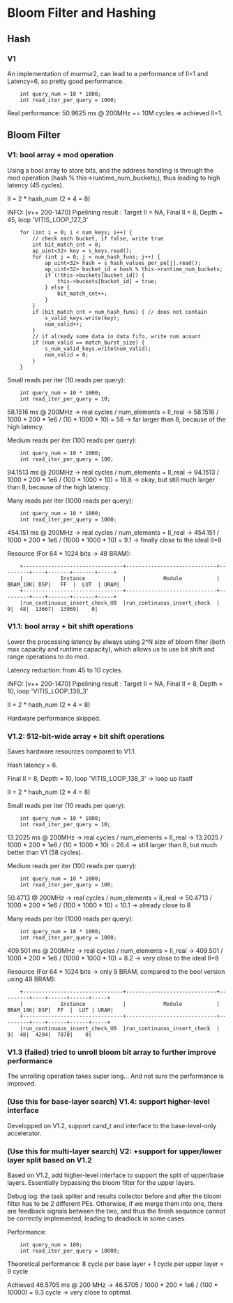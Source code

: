 # Bloom Filter and Hashing

## Hash 

### V1

An implementation of murmur2, can lead to a performance of II=1 and Latency=6, so pretty good performance. 

```
    int query_num = 10 * 1000;
	int read_iter_per_query = 1000;
```

Real performance: 50.9625 ms @ 200MHz ~= 10M cycles => achieved II=1.

## Bloom Filter

### V1: bool array + mod operation

Using a bool array to store bits, and the address handling is through the mod operation (hash % this->runtime_num_buckets;), thus leading to high latency (45 cycles). 

II = 2 * hash_num (2 * 4 = 8)

INFO: [v++ 200-1470] Pipelining result : Target II = NA, Final II = 8, Depth = 45, loop 'VITIS_LOOP_127_3'

```
	for (int i = 0; i < num_keys; i++) {
		// check each bucket, if false, write true
		int bit_match_cnt = 0;
		ap_uint<32> key = s_keys.read();
		for (int j = 0; j < num_hash_funs; j++) {
			ap_uint<32> hash = s_hash_values_per_pe[j].read();
			ap_uint<32> bucket_id = hash % this->runtime_num_buckets;
			if (!this->buckets[bucket_id]) {
				this->buckets[bucket_id] = true;
			} else {
				bit_match_cnt++;
			}
		}
		if (bit_match_cnt < num_hash_funs) { // does not contain
			s_valid_keys.write(key);
			num_valid++;
		}
		// if already some data in data fifo, write num acount
		if (num_valid == match_burst_size) {
			s_num_valid_keys.write(num_valid);
			num_valid = 0;
		}
	}
```

Small reads per iter (10 reads per query): 

```
    int query_num = 10 * 1000;
	int read_iter_per_query = 10;
```

58.1516 ms @ 200MHz -> real cycles / num_elements = II_real -> 58.1516 / 1000 * 200 * 1e6 / (10 * 1000 * 10) = 58 -> far larger than 8, because of the high latency.


Medium reads per iter (100 reads per query): 

```
    int query_num = 10 * 1000;
	int read_iter_per_query = 100;
```

94.1513 ms @ 200MHz -> real cycles / num_elements = II_real -> 94.1513 / 1000 * 200 * 1e6 / (100 * 1000 * 10) = 18.8 -> okay, but still much larger than 8, because of the high latency.


Many reads per iter (1000 reads per query): 

```
    int query_num = 10 * 1000;
	int read_iter_per_query = 1000;
```

454.151 ms @ 200MHz -> real cycles / num_elements = II_real -> 454.151 / 1000 * 200 * 1e6 / (1000 * 1000 * 10) = 9.1 -> finally close to the ideal II=8


Resource (For 64 * 1024 bits -> 48 BRAM):
```
    +--------------------------------+-----------------------------+---------+----+-------+-------+-----+
    |            Instance            |            Module           | BRAM_18K| DSP|   FF  |  LUT  | URAM|
    +--------------------------------+-----------------------------+---------+----+-------+-------+-----+
    |run_continuous_insert_check_U0  |run_continuous_insert_check  |        9|  48|  13667|  13969|    0|
```

### V1.1: bool array + bit shift operations

Lower the processing latency by always using 2^N size of bloom filter (both max capacity and runtime capacity), which allows us to use bit shift and range operations to do mod. 

Latency reduction: from 45 to 10 cycles.

INFO: [v++ 200-1470] Pipelining result : Target II = NA, Final II = 8, Depth = 10, loop 'VITIS_LOOP_138_3'

II = 2 * hash_num (2 * 4 = 8)

Hardware performance skipped.


### V1.2: 512-bit-wide array + bit shift operations

Saves hardware resources compared to V1.1.

Hash latency = 6.

Final II = 8, Depth = 10, loop 'VITIS_LOOP_138_3' -> loop up itself

II = 2 * hash_num (2 * 4 = 8)

Small reads per iter (10 reads per query): 

```
    int query_num = 10 * 1000;
	int read_iter_per_query = 10;
```

13.2025 ms @ 200MHz -> real cycles / num_elements = II_real -> 13.2025 / 1000 * 200 * 1e6 / (10 * 1000 * 10) = 26.4 -> still larger than 8, but much better than V1 (58 cycles).

Medium reads per iter (100 reads per query): 

```
    int query_num = 10 * 1000;
	int read_iter_per_query = 100;
```

50.4713 @ 200MHz -> real cycles / num_elements = II_real -> 50.4713 / 1000 * 200 * 1e6 / (100 * 1000 * 10) = 10.1 -> already close to 8

Many reads per iter (1000 reads per query): 

```
    int query_num = 10 * 1000;
	int read_iter_per_query = 1000;
```

409.501 ms @ 200MHz -> real cycles / num_elements = II_real -> 409.501 / 1000 * 200 * 1e6 / (1000 * 1000 * 10) = 8.2 -> very close to the ideal II=8

Resource (For 64 * 1024 bits -> only 9 BRAM, compared to the bool version using 48 BRAM):

```
    +--------------------------------+-----------------------------+---------+----+------+------+-----+
    |            Instance            |            Module           | BRAM_18K| DSP|  FF  |  LUT | URAM|
    +--------------------------------+-----------------------------+---------+----+------+------+-----+
    |run_continuous_insert_check_U0  |run_continuous_insert_check  |        9|  48|  4294|  7878|    0|
```

### V1.3 (failed) tried to unroll bloom bit array to further improve performance

The unrolling operation takes super long... And not sure the performance is improved. 


### (Use this for base-layer search) V1.4: support higher-level interface

Developped on V1.2, support cand_t and interface to the base-level-only accelerator.  

### (Use this for multi-layer search) V2: +support for upper/lower layer split based on V1.2

Based on V1.2, add higher-level interface to support the split of upper/base layers. Essentially bypassing the bloom filter for the upper layers.

Debug log: the task spliter and results collector before and after the bloom filter has to be 2 different PEs. Otherwise, if we merge them into one, there are feedback signals between the two, and thus the finish sequence cannot be correctly implemented, leading to deadlock in some cases. 

Performance: 

```
    int query_num = 100;
    int read_iter_per_query = 10000;
```

Theoretical performance: 8 cycle per base layer + 1 cycle per upper layer = 9 cycle

Achieved 46.5705 ms @ 200 MHz -> 46.5705 / 1000 * 200 * 1e6 / (100 * 10000) = 9.3 cycle -> very close to optimal.